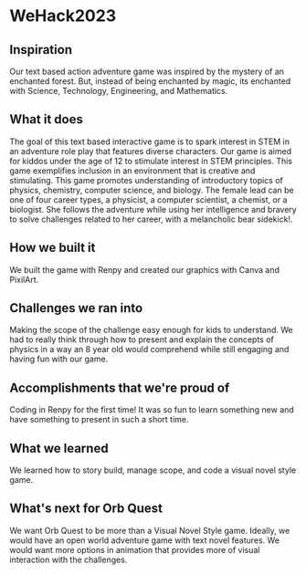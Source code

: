 # WeHack2023
## Inspiration
Our text based action adventure game was inspired by the mystery of an enchanted forest. But, instead of being enchanted by magic, its enchanted with Science, Technology, Engineering, and Mathematics. 
## What it does
The goal of this text based interactive game is to spark interest in STEM in an adventure role play that features diverse characters.
Our game is aimed for kiddos under the age of 12 to stimulate interest in STEM principles. This game exemplifies inclusion in an environment that is creative and stimulating. This game promotes understanding of introductory 
topics of physics, chemistry, computer science, and biology. 
The female lead can be one of four career types, a physicist, a computer scientist, a chemist, or a biologist. 
She follows the adventure while using her intelligence and bravery to solve challenges related to her career, with a melancholic bear sidekick!. 

## How we built it
We built the game with Renpy and created our graphics with Canva and PixilArt. 

## Challenges we ran into
Making the scope of the challenge easy enough for kids to understand. We had to really think through how to present and explain the concepts of physics in a way an 8 year old would comprehend while still engaging and having fun with our game.

## Accomplishments that we're proud of
Coding in Renpy for the first time! It was so fun to learn something new and have something to present in such a short time.

## What we learned
We learned how to story build, manage scope, and code a visual novel style game. 

## What's next for Orb Quest
We want Orb Quest to be more than a Visual Novel Style game. Ideally, we would have an open world adventure game with text novel features. We would want more options in animation that provides more of visual interaction with the challenges. 
